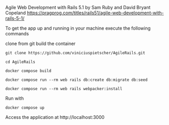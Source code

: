 Agile Web Development with Rails 5.1
by Sam Ruby and David Bryant Copeland
https://pragprog.com/titles/rails51/agile-web-development-with-rails-5-1/



To get the app up and running in your machine execute the following commands

clone from git build the container

```shell
git clone https://github.com/viniciuspietscher/AgileRails.git
```

```shell
cd AgileRails
```

```shell
docker compose build
```

```shell
docker compose run --rm web rails db:create db:migrate db:seed
```

```shell
docker compose run --rm web rails webpacker:install
```

Run with
```shell
docker compose up
```

Access the application at
http://localhost:3000
